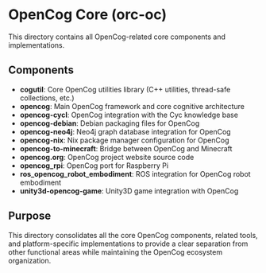 # OpenCog Core (orc-oc)

This directory contains all OpenCog-related core components and implementations.

## Components

- **cogutil**: Core OpenCog utilities library (C++ utilities, thread-safe collections, etc.)
- **opencog**: Main OpenCog framework and core cognitive architecture
- **opencog-cycl**: OpenCog integration with the Cyc knowledge base
- **opencog-debian**: Debian packaging files for OpenCog
- **opencog-neo4j**: Neo4j graph database integration for OpenCog
- **opencog-nix**: Nix package manager configuration for OpenCog
- **opencog-to-minecraft**: Bridge between OpenCog and Minecraft
- **opencog.org**: OpenCog project website source code
- **opencog_rpi**: OpenCog port for Raspberry Pi
- **ros_opencog_robot_embodiment**: ROS integration for OpenCog robot embodiment
- **unity3d-opencog-game**: Unity3D game integration with OpenCog

## Purpose

This directory consolidates all the core OpenCog components, related tools, and platform-specific implementations to provide a clear separation from other functional areas while maintaining the OpenCog ecosystem organization.
